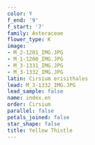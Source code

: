 ```yaml
---
color: Y
f_end: '9'
f_start: '7'
family: Asteraceae
flower_type: K
image:
- M_2-1201_IMG.JPG
- M_1-1200_IMG.JPG
- M_3-1331_IMG.JPG
- M_3-1332_IMG.JPG
latin: Cirsium erisithales
lead: M_3-1332_IMG.JPG
lead_sample: false
name: index.en
order: Cirsium
parallel: false
petals_joined: false
star_shape: false
title: Yellow Thistle
---
```

